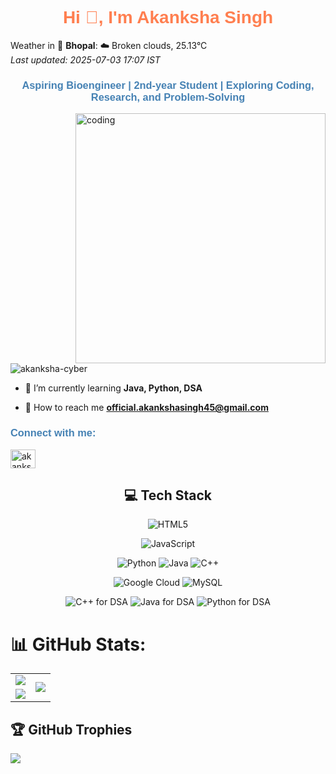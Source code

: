 
<h1 align="center" style="color:#ff7f50; font-family: 'Arial', sans-serif;">Hi 👋, I'm Akanksha Singh</h1>

<!-- WEATHER_SECTION_START -->
Weather in 🌆 **Bhopal**: ☁️ Broken clouds, 25.13°C  
_Last updated: 2025-07-03 17:07 IST_
<!-- WEATHER_SECTION_END -->


<h3 align="center" style="color:#4682b4; font-family: 'Arial', sans-serif;">Aspiring Bioengineer | 2nd-year Student | Exploring Coding, Research, and Problem-Solving</h3>

<img align ="right" alt="coding" width="400" src="https://encrypted-tbn0.gstatic.com/images?q=tbn:ANd9GcTlacs6ZwMxuO1HEIWi-ggYitfdrD82_T23mQ&s">

<p align="left"> <img src="https://komarev.com/ghpvc/?username=akanksha-cyber&label=Profile%20views&color=ff7f50&style=flat" alt="akanksha-cyber" /> </p>

- 🌱 I’m currently learning **Java, Python, DSA**

- 💌 How to reach me **official.akankshasingh45@gmail.com**

<h3 align="left" style="color:#4682b4; font-family: 'Arial', sans-serif;">Connect with me:</h3>
<p align="left">
<a href="https://linkedin.com/in/akanksha-singh" target="blank"><img align="center" src="https://raw.githubusercontent.com/rahuldkjain/github-profile-readme-generator/master/src/images/icons/Social/linked-in-alt.svg" alt="akanksha singh" height="30" width="40" /></a>
</p>


<h2 align="center">💻 Tech Stack</h2>

<!-- HTML -->
<p align="center">
  <img src="https://img.shields.io/badge/html5-%23E34F26.svg?style=for-the-badge&logo=html5&logoColor=white" alt="HTML5" />
</p>

<!-- Frontend -->
<p align="center">
  <img src="https://img.shields.io/badge/javascript-%23323330.svg?style=for-the-badge&logo=javascript&logoColor=%23F7DF1E" alt="JavaScript" />
</p>

<!-- Backend -->
<p align="center">
  <img src="https://img.shields.io/badge/python-3670A0?style=for-the-badge&logo=python&logoColor=ffdd54" alt="Python" />
  <img src="https://img.shields.io/badge/java-%23ED8B00.svg?style=for-the-badge&logo=openjdk&logoColor=white" alt="Java" />
  <img src="https://img.shields.io/badge/c++-%2300599C.svg?style=for-the-badge&logo=c%2B%2B&logoColor=white" alt="C++" />
</p>

<!-- Web Dev Tools -->
<p align="center">
  <img src="https://img.shields.io/badge/GoogleCloud-%234285F4.svg?style=for-the-badge&logo=google-cloud&logoColor=white" alt="Google Cloud" />
  <img src="https://img.shields.io/badge/mysql-4479A1.svg?style=for-the-badge&logo=mysql&logoColor=white" alt="MySQL" />
</p>

<!-- DSA -->
<p align="center">
  <img src="https://img.shields.io/badge/c++-%2300599C.svg?style=for-the-badge&logo=c%2B%2B&logoColor=white" alt="C++ for DSA" />
  <img src="https://img.shields.io/badge/java-%23ED8B00.svg?style=for-the-badge&logo=java&logoColor=white" alt="Java for DSA" />
  <img src="https://img.shields.io/badge/python-3670A0?style=for-the-badge&logo=python&logoColor=ffdd54" alt="Python for DSA" />
</p>




# 📊 GitHub Stats:
<table style="border: none;">
  <tr>
    <td>
      <img src="https://github-readme-stats.vercel.app/api?username=Akanksha-45&theme=dark&hide_border=true&include_all_commits=false&count_private=false"/>
    </td>
    <td rowspan="2">
      <img src="https://github-readme-stats.vercel.app/api/top-langs/?username=Akanksha-45&theme=dark&hide_border=true&include_all_commits=false&count_private=false"/>
    </td>
  </tr>
  <tr>
    <td>
      <img src="https://nirzak-streak-stats.vercel.app/?user=Akanksha-45&theme=dark&hide_border=true"/>
    </td>
  </tr>
</table>

## 🏆 GitHub Trophies
![](https://github-profile-trophy.vercel.app/?username=Akanksha-45&theme=radical&no-frame=false&no-bg=false&margin-w=4)


